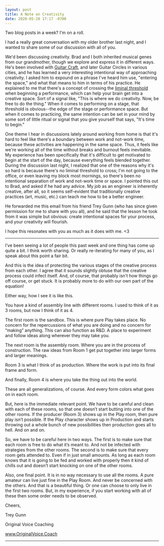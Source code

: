 ```yaml
---
layout: post
title: A Note on Creativity
date: 2020-05-20 17:17 -0700
---
```


Two blog posts in a week? I'm on a roll.

I had a really great conversation with my older brother last night, and I wanted to share some of our discussion with all of you.

We'd been discussing creativity. Brad and I both inherited musical genes from our grandmother, though we explore and express it in different ways. He's been involved with [Guitar Craft](https://en.wikipedia.org/wiki/Guitar_Craft), and later Guitar Circles in various cities, and he has learned a very interesting intentional way of approaching creativity. I asked him to expound on a phrase I've heard him use, "entering the space," and what that means to him in terms of his practice. He explained to me that there's a concept of crossing the [liminal threshold](https://en.wikipedia.org/wiki/Liminality) when beginning a performance, which can help your brain get into a creative space. Sort of a signal like, "This is where we do creativity. Now, be free to do the thing." When it comes to performing on a stage, that threshold is obvious--the edge of the stage or performance space. But when it comes to practicing, the same intention can be set in your mind by some sort of little ritual or signal that you give yourself that says, "It's time to begin."

One theme I hear in discussions lately around working from home is that it's hard to feel like there's a boundary between work and not-work time, because these activities are happening in the same space. Thus, it feels like we're working all of the time without breaks and burnout feels inevitable. My experience has been specifically that it's difficult to get motivated to begin at the start of the day, because everything feels blended together. During the discussion last night, I realized that one of the reasons why it's so hard is because there's no liminal threshold to cross; I'm not going to the office, or even leaving my block most mornings, so there's been no intentional separation of work and not-work time or space. I pointed this out to Brad, and asked if he had any advice. My job as an engineer is inherently creative, after all, so it seems self-evident that traditionally creative practices (art, music, etc.) can teach me how to be a better engineer.

He forwarded me this email from his friend Trey Gunn (who has since given permission for me to share with you all), and he said that the lesson he took from it was simple but obvious: create intentional spaces for your process, and your creativity will flourish.

I hope this resonates with you as much as it does with me. <3

---

I’ve been seeing a lot of people this past week and one thing has come up quite a bit. I think worth sharing. Or really re-iterating for many of you, as I speak about this point a fair bit.

And this is the idea of protecting the various stages of the creative process from each other. I agree that it sounds slightly obtuse that the creative process could infect itself. And, of course, that probably isn’t how things go off course, or get stuck. It is probably more to do with our own part of the equation!

Either way, how I see it is like this.

You have a kind of assembly line with different rooms. I used to think of it as 3 rooms, but now I think of it as 4.

The first room is the sandbox. This is where pure Play takes place. No concern for the repercussions of what you are doing and no concern for “making” anything. This can also function as R&D. A place to experiment and follow ideas along wherever they may take you.

The next room is the assembly room. Where you are in the process of construction. The raw ideas from Room 1 get put together into larger forms and larger meanings.

Room 3 is what I think of as production. Where the work is put into its final frame and form.

And finally, Room 4 is where you take the thing out into the world.

These are all generalizations, of course. And every form colors what goes on in each room.

But, here is the immediate relevant point. We have to be careful and clean with each of these rooms, so that one doesn’t start butting into one of the other rooms. If the producer (Room 3) shows up in the Play room, then pure play isn’t possible. If the Play character shows up in Production and starts throwing out a whole bunch of new possibilities then production goes all to hell. And on and on.

So, we have to be careful here in two ways. The first is to make sure that each room is free to do what it’s meant to. And not be infected with strategies from the other rooms. The second is to make sure that every room gets attended to. Even if in just small amounts. As long as each room knows that it is going to be fed and worked with properly then it kind of chills out and doesn’t start knocking on one of the other rooms.

Also, one final point. It is in no way necessary to use all the rooms. A pure amateur can live just fine in the Play Room. And never be concerned with the others. And that is a beautiful thing. Or one can choose to only live in the first two rooms. But, in my experience, if you start working with all of these then some order needs to be observed.

Cheers,

Trey Gunn

Original Voice Coaching

www.OriginalVoice.Coach

---
